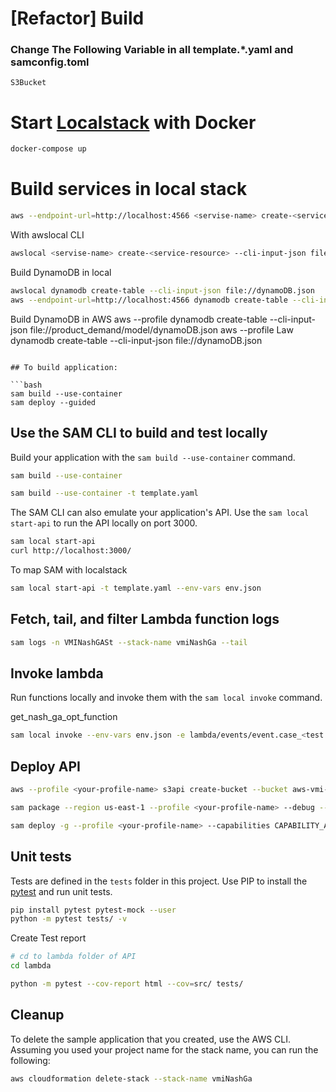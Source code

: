 # [Refactor] Build
### Change The Following Variable in all template.\*.yaml and samconfig.toml

`S3Bucket`

# Start [Localstack]('https://github.com/localstack/localstack') with Docker

```bash
docker-compose up
```

# Build services in local stack

```bash
aws --endpoint-url=http://localhost:4566 <servise-name> create-<service-resource> --cli-input-json file://<service-json-path>
```

With awslocal CLI

```bash
awslocal <servise-name> create-<service-resource> --cli-input-json file://<service-json-path>
```

Build DynamoDB in local

```bash
awslocal dynamodb create-table --cli-input-json file://dynamoDB.json
aws --endpoint-url=http://localhost:4566 dynamodb create-table --cli-input-json file://dynamoDB.json
```

Build DynamoDB in AWS
aws --profile <your-aws-profile-name> dynamodb create-table --cli-input-json file://product_demand/model/dynamoDB.json
aws --profile Law dynamodb create-table --cli-input-json file://dynamoDB.json
```

## To build application:

```bash
sam build --use-container
sam deploy --guided
```

## Use the SAM CLI to build and test locally

Build your application with the `sam build --use-container` command.

```bash
sam build --use-container
```

```bash local
sam build --use-container -t template.yaml
```

The SAM CLI can also emulate your application's API. Use the `sam local start-api` to run the API locally on port 3000.

```bash
sam local start-api
curl http://localhost:3000/
```

To map SAM with localstack

```bash
sam local start-api -t template.yaml --env-vars env.json
```

## Fetch, tail, and filter Lambda function logs

```bash
sam logs -n VMINashGASt --stack-name vmiNashGa --tail
```

## Invoke lambda

Run functions locally and invoke them with the `sam local invoke` command.

get_nash_ga_opt_function

```bash
sam local invoke --env-vars env.json -e lambda/events/event.case_<test case>.json
```

## Deploy API
```bash
aws --profile <your-profile-name> s3api create-bucket --bucket aws-vmi-nash-ga --region us-east-1

sam package --region us-east-1 --profile <your-profile-name> --debug --s3-bucket aws-vmi-nash-ga --output-template-file packaged.yaml

sam deploy -g --profile <your-profile-name> --capabilities CAPABILITY_AUTO_EXPAND CAPABILITY_IAM --s3-bucket aws-vmi-nash-ga ParameterKey=Stage,ParameterValue=prd,ParameterKey=ModelPath,ParameterValue=src/data/demand.json,ParameterKey=DataPath,ParameterValue=/tmp/data.json --debug --confirm-changeset --stack-name vmi-opt
```

## Unit tests

Tests are defined in the `tests` folder in this project. Use PIP to install the [pytest](https://docs.pytest.org/en/latest/) and run unit tests.

```bash
pip install pytest pytest-mock --user
python -m pytest tests/ -v
```

Create Test report

```bash
# cd to lambda folder of API
cd lambda

python -m pytest --cov-report html --cov=src/ tests/
```

## Cleanup

To delete the sample application that you created, use the AWS CLI. Assuming you used your project name for the stack name, you can run the following:

```bash
aws cloudformation delete-stack --stack-name vmiNashGa
```
